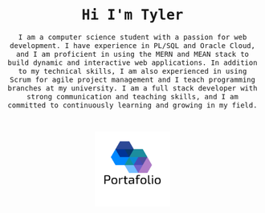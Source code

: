 <h1 align="center">
    <samp> Hi I'm Tyler </samp>
</h1>
<p align="center">
    <samp>
        I am a computer science student with a passion for web development. I have experience in PL/SQL and Oracle Cloud, and I am proficient in using the MERN and MEAN stack to build dynamic and interactive web applications. In addition to my technical skills, I am also experienced in using Scrum for agile project management and I teach programming branches at my university. I am a full stack developer with strong communication and teaching skills, and I am committed to continuously learning and growing in my field.
    </samp>
 </p>
&nbsp;
<p align="center">
    <a href="https://vader-7.github.io/Ty-Works/" target="_blank">
        <img src="https://raw.githubusercontent.com/Vader-7/Vader-7/main/c1f17925d0434b6e86ad5d4a8c13f1f2.png" alt="Ty-Works" width="150px" height="150px">
    </a>
</p>

<!---
Vader-7/Vader-7 is a ✨ special ✨ repository because its `README.md` (this file) appears on your GitHub profile.
You can click the Preview link to take a look at your changes.
--->
